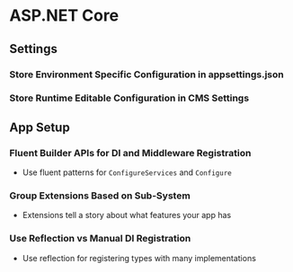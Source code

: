 # ASP.NET Core

## Settings

### <ConsiderIcon /> Store Environment Specific Configuration in appsettings.json

### <ConsiderIcon /> Store Runtime Editable Configuration in CMS Settings

## App Setup

### <EssentialIcon /> Fluent Builder APIs for DI and Middleware Registration

- Use fluent patterns for `ConfigureServices` and `Configure`

### <ConsiderIcon /> Group Extensions Based on Sub-System

- Extensions tell a story about what features your app has

### <EssentialIcon /> Use Reflection vs Manual DI Registration

- Use reflection for registering types with many implementations
